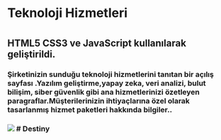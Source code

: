 <h1>Teknoloji Hizmetleri<h1>

<h2>HTML5 CSS3 ve JavaScript kullanılarak geliştirildi.</h2>

<h3>Şirketinizin sunduğu teknoloji hizmetlerini tanıtan bir açılış sayfası .Yazılım geliştirme,yapay zeka, veri analizi, bulut bilişim, siber güvenlik gibi ana hizmetlerinizi özetleyen paragraflar.Müşterilerinizin ihtiyaçlarına özel olarak tasarlanmış hizmet paketleri hakkında bilgiler.. <h3>

<img src="Destiny-.gif"/>
# Destiny
